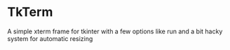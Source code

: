 # TkTerm
A simple xterm frame for tkinter with a few options like run and a bit hacky system for automatic resizing
